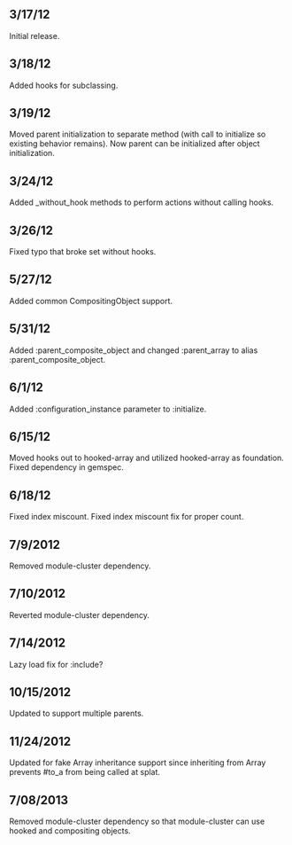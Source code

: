 
## 3/17/12

Initial release.

## 3/18/12 ##

Added hooks for subclassing.

## 3/19/12 ##

Moved parent initialization to separate method (with call to initialize so existing behavior remains).
Now parent can be initialized after object initialization.

## 3/24/12 ##

Added _without_hook methods to perform actions without calling hooks.

## 3/26/12 ##

Fixed typo that broke set without hooks.

## 5/27/12 ##

Added common CompositingObject support.

## 5/31/12 ##

Added :parent_composite_object and changed :parent_array to alias :parent_composite_object.

## 6/1/12 ##

Added :configuration_instance parameter to :initialize.

## 6/15/12 ##

Moved hooks out to hooked-array and utilized hooked-array as foundation.
Fixed dependency in gemspec.

## 6/18/12 ##

Fixed index miscount.
Fixed index miscount fix for proper count.

## 7/9/2012 ##

Removed module-cluster dependency.

## 7/10/2012 ##

Reverted module-cluster dependency.

## 7/14/2012 ##

Lazy load fix for :include?

## 10/15/2012 ##

Updated to support multiple parents.

## 11/24/2012 ##

Updated for fake Array inheritance support since inheriting from Array prevents #to_a from being called at splat.

## 7/08/2013 ##

Removed module-cluster dependency so that module-cluster can use hooked and compositing objects.

